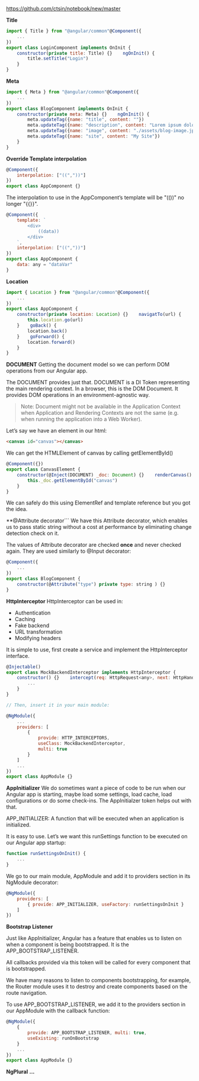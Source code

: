 https://github.com/ctsin/notebook/new/master

**Title**
```js
import { Title } from "@angular/common"@Component({
    ...
})
export class LoginComponent implements OnInit {
    constructor(private title: Title) {}    ngOnInit() {
        title.setTitle("Login")
    }
}
```

**Meta**
```js
import { Meta } from "@angular/common"@Component({
    ...
})
export class BlogComponent implements OnInit {
    constructor(private meta: Meta) {}    ngOnInit() {
        meta.updateTag({name: "title", content: ""})
        meta.updateTag({name: "description", content: "Lorem ipsum dolor"})
        meta.updateTag({name: "image", content: "./assets/blog-image.jpg"})
        meta.updateTag({name: "site", content: "My Site"})
    }
}
```

**Override Template interpolation**
```js
@Component({
    interpolation: ["((","))"]
})
export class AppComponent {}
```

The interpolation to use in the AppComponent’s template will be "(())" no longer "{{}}".
```js
@Component({
    template: `
        <div>
            ((data))
        </div>
    `,
    interpolation: ["((","))"]
})
export class AppComponent {
    data: any = "dataVar"
}
```

**Location**
```js
import { Location } from "@angular/common"@Component({
    ...
})
export class AppComponent {
    constructor(private location: Location) {}    navigatTo(url) {
        this.location.go(url)
    }    goBack() {
        location.back()
    }    goForward() {
        location.forward()
    }
}
```

**DOCUMENT**
Getting the document model so we can perform DOM operations from our Angular app.

The DOCUMENT provides just that. DOCUMENT is a DI Token representing the main rendering context. In a browser, this is the DOM Document. It provides DOM operations in an environment-agnostic way.

> Note: Document might not be available in the Application Context when Application and Rendering Contexts are not the same (e.g. when running the application into a Web Worker).

Let’s say we have an element in our html:

```html
<canvas id="canvas"></canvas>
```

We can get the HTMLElement of canvas by calling getElementById()

```js
@Component({})
export class CanvasElement {
    constructor(@Inject(DOCUMENT) _doc: Document) {}    renderCanvas() {
        this._doc.getElementById("canvas")
    }
}
```
We can safely do this using ElementRef and template reference but you got the idea.

**@Attribute decorator```
We have this Attribute decorator, which enables us to pass static string without a cost at performance by eliminating change detection check on it.

The values of Attribute decorator are checked **once** and never checked again. They are used similarly to @Input decorator:

```js
@Component({
    ...
})
export class BlogComponent {
    constructor(@Attribute("type") private type: string ) {}
}
```

**HttpInterceptor**
HttpInterceptor can be used in:
- Authentication
- Caching
- Fake backend
- URL transformation
- Modifying headers

It is simple to use, first create a service and implement the HttpInterceptor interface.

```js
@Injectable()
export class MockBackendInterceptor implements HttpInterceptor {
    constructor() {}    intercept(req: HttpRequest<any>, next: HttpHandler): Observable<HttpEvent<any>> {
        ...
    }
}

// Then, insert it in your main module:

@NgModule({
    ...
    providers: [
        {
            provide: HTTP_INTERCEPTORS,
            useClass: MockBackendInterceptor,
            multi: true
        }
    ]
    ...
})
export class AppModule {}
```

**AppInitializer**
We do sometimes want a piece of code to be run when our Angular app is starting, maybe load some settings, load cache, load configurations or do some check-ins. The AppInitialzer token helps out with that.

APP_INITIALIZER: A function that will be executed when an application is initialized.

It is easy to use. Let’s we want this runSettings function to be executed on our Angular app startup:

```js
function runSettingsOnInit() {
    ...
}
```

We go to our main module, AppModule and add it to providers section in its NgModule decorator:

```js
@NgModule({
    providers: [
        { provide: APP_INITIALIZER, useFactory: runSettingsOnInit }
    ]
})
```

**Bootstrap Listener**

Just like AppInitializer, Angular has a feature that enables us to listen on when a component is being bootstrapped. It is the APP_BOOTSTRAP_LISTENER.

All callbacks provided via this token will be called for every component that is bootstrapped.

We have many reasons to listen to components bootstrapping, for example, the Router module uses it to destroy and create components based on the route navigation.

To use APP_BOOTSTRAP_LISTENER, we add it to the providers section in our AppModule with the callback function:

```js
@NgModule({
    {
        provide: APP_BOOTSTRAP_LISTENER, multi: true, 
        useExisting: runOnBootstrap
    }
    ...
})
export class AppModule {}
```

**NgPlural**
**...**
